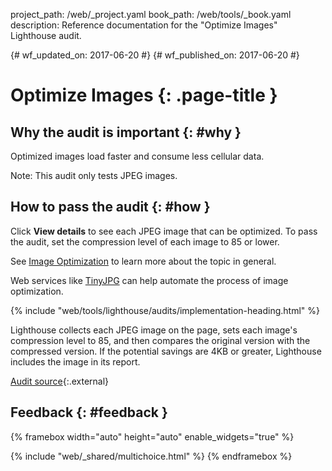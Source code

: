 project_path: /web/_project.yaml
book_path: /web/tools/_book.yaml
description: Reference documentation for the "Optimize Images" Lighthouse audit.

{# wf_updated_on: 2017-06-20 #}
{# wf_published_on: 2017-06-20 #}

# Optimize Images  {: .page-title }

## Why the audit is important {: #why }

Optimized images load faster and consume less cellular data.

Note: This audit only tests JPEG images.

## How to pass the audit {: #how }

Click **View details** to see each JPEG image that can be optimized.
To pass the audit, set the compression level of each image to 85 or lower.

See [Image Optimization][IO] to learn more about the topic in general.

[IO]: /web/fundamentals/performance/optimizing-content-efficiency/image-optimization

Web services like [TinyJPG](https://tinyjpg.com/) can help automate the
process of image optimization.

{% include "web/tools/lighthouse/audits/implementation-heading.html" %}

Lighthouse collects each JPEG image on the page, sets each image's compression
level to 85, and then compares the original version with the compressed
version. If the potential savings are 4KB or greater, Lighthouse includes the
image in its report.

[Audit source][src]{:.external}

[src]: https://github.com/GoogleChrome/lighthouse/blob/master/lighthouse-core/audits/byte-efficiency/uses-optimized-images.js

## Feedback {: #feedback }

{% framebox width="auto" height="auto" enable_widgets="true" %}
<script>
var label = 'Optimize Images / Helpful';
var url = 'https://github.com/google/webfundamentals/issues/new?title=[' +
      label + ']';
var feedback = {
  "category": "Lighthouse",
  "choices": [
    {
      "button": {
        "text": "This Doc Was Helpful"
      },
      "response": "Thanks for the feedback.",
      "analytics": {
        "label": label
      }
    },
    {
      "button": {
        "text": "This Doc Was Not Helpful"
      },
      "response": 'Sorry to hear that. Please <a href="' + url +
          '" target="_blank">open a GitHub issue</a> and tell us how to ' +
          'make it better.',
      "analytics": {
        "label": label,
        "value": 0
      }
    }
  ]
};
</script>
{% include "web/_shared/multichoice.html" %}
{% endframebox %}
